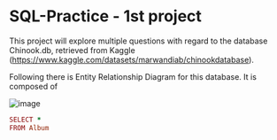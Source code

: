 # SQL-Practice - 1st project

This project will explore multiple questions with regard to the database Chinook.db, retrieved from Kaggle (https://www.kaggle.com/datasets/marwandiab/chinookdatabase). 

Following there is Entity Relationship Diagram for this database. It is composed of 

![image](https://github.com/alexalra/SQL-Practice/assets/78654579/e7bc5c38-3576-4f64-9bba-0c856afa5220)


```ruby
SELECT *
FROM Album
```
